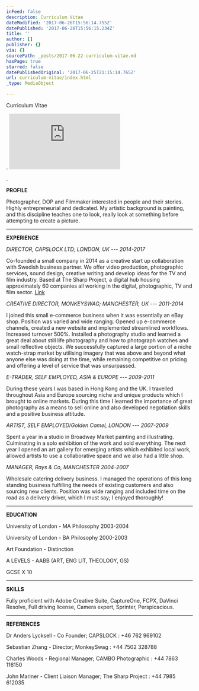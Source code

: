 ```yaml
---
inFeed: false
description: Curriculum Vitae
dateModified: '2017-06-26T15:56:14.755Z'
datePublished: '2017-06-26T15:56:15.234Z'
title: ''
author: []
publisher: {}
via: {}
sourcePath: _posts/2017-06-22-curriculum-vitae.md
hasPage: true
starred: false
datePublishedOriginal: '2017-06-25T21:15:14.765Z'
url: curriculum-vitae/index.html
_type: MediaObject

---
```

Curriculum Vitae

.
![](https://the-grid-user-content.s3-us-west-2.amazonaws.com/776c4e68-3a7a-41ef-b519-b264983ea858.pdf)

.

**PROFILE**

Photographer, DOP and Filmmaker interested in people and their stories. Highly entrepreneurial and dedicated. My artistic background is painting, and this discipline teaches one to look, really look at something before attempting to create a picture.

---

**EXPERIENCE**

_DIRECTOR, CAPSLOCK LTD; LONDON, UK --- 2014-2017_

Co-founded a small company in 2014 as a creative start up collaboration with Swedish business partner. We offer video production, photographic services, sound design, creative writing and develop ideas for the TV and film industry. Based at The Sharp Project, a digital hub housing approximately 60 companies all working in the digital, photographic, TV and film sector. [Link][0]

_CREATIVE DIRECTOR, MONKEYSWAG; MANCHESTER, UK --- 2011-2014_

I joined this small e-commerce business when it was essentially an eBay shop. Position was varied and wide ranging. Opened up e-commerce channels, created a new website and implemented streamlined workflows. Increased turnover 500%. Installed a photography studio and learned a great deal about still life photography and how to photograph watches and small reflective objects. We successfully captured a large portion of a niche watch-strap market by utilising imagery that was above and beyond what anyone else was doing at the time, while remaining competitive on pricing and offering a level of service that was unsurpassed.

_E-TRADER, SELF EMPLOYED, ASIA & EUROPE --- 2009-2011_

During these years I was based in Hong Kong and the UK. I travelled throughout Asia and Europe sourcing niche and unique products which I brought to online markets. During this time I learned the importance of great photography as a means to sell online and also developed negotiation skills and a positive business attitude.

_ARTIST, SELF EMPLOYED/Golden Camel, LONDON --- 2007-2009_

Spent a year in a studio in Broadway Market painting and illustrating. Culminating in a solo exhibition of the work and sold everything. The next year I opened an art gallery for emerging artists which exhibited local work, allowed artists to use a collaborative space and we also had a little shop.

_MANAGER, Rays & Co, MANCHESTER 2004-2007_

Wholesale catering delivery business. I managed the operations of this long standing business fulfilling the needs of existing customers and also sourcing new clients. Position was wide ranging and included time on the road as a delivery driver, which I must say; I enjoyed thoroughly!

---

**EDUCATION**

University of London - MA Philosophy 2003-2004

University of London - BA Philosophy 2000-2003

Art Foundation - Distinction

A LEVELS - AABB (ART, ENG LIT, THEOLOGY, GS)

GCSE X 10

---

**SKILLS**

Fully proficient with Adobe Creative Suite, CaptureOne, FCPX, DaVinci Resolve, Full driving license, Camera expert, Sprinter, Perspicacious.

---

**REFERENCES**

Dr Anders Lycksell - Co Founder; CAPSLOCK : +46 762 969102

Sebastian Zhang - Director; MonkeySwag : +44 7502 328788

Charles Woods - Regional Manager; CAMBO Photographic : +44 7863 116150

John Mariner - Client Liaison Manager; The Sharp Project : +44 7985 612035

[0]: http://www.thesharpproject.co.uk/digital-content-specialists-move-sharp-project/ "Sean at Sharp"